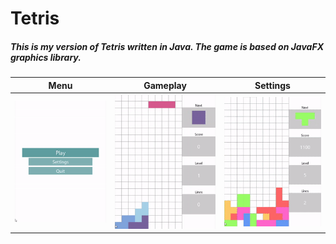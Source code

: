 # Tetris

##### This is my version of Tetris written in Java. The game is based on JavaFX graphics library.

|Menu|Gameplay|Settings|
|---|---|---|
|![](menu.gif)|![](game.gif)|![](settings.gif)|

